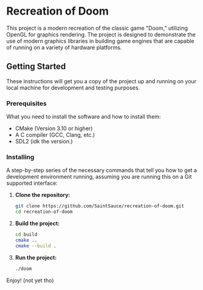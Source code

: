 # Recreation of Doom

This project is a modern recreation of the classic game "Doom," utilizing OpenGL for graphics rendering. The project is designed to demonstrate the use of modern graphics libraries in building game engines that are capable of running on a variety of hardware platforms.

## Getting Started

These instructions will get you a copy of the project up and running on your local machine for development and testing purposes.

### Prerequisites

What you need to install the software and how to install them:

- CMake (Version 3.10 or higher)
- A C compiler (GCC, Clang, etc.)
- SDL2 (idk the version.)

### Installing

A step-by-step series of the necessary commands that tell you how to get a development environment running, assuming you are running this on a Git supported interface:

1. **Clone the repository:**

   ```sh
   git clone https://github.com/SaintSauce/recreation-of-doom.git
   cd recreation-of-doom

2. **Build the project:**

   ```sh
   cd build
   cmake ..
   cmake --build .

3. **Run the project:**
   ```sh
   ./doom

Enjoy! (not yet tho)
